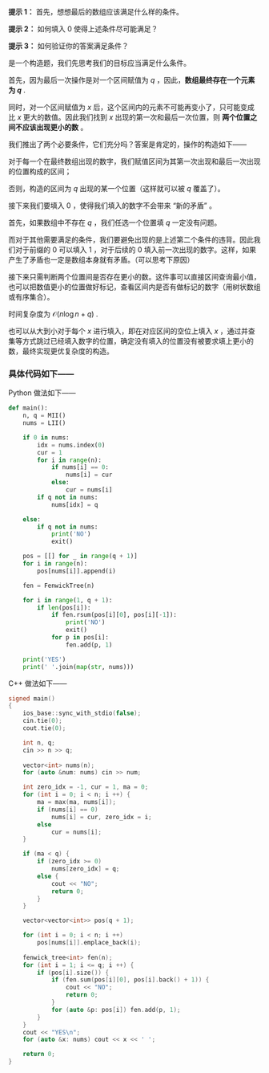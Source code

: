**提示 1：** 首先，想想最后的数组应该满足什么样的条件。

**提示 2：** 如何填入 $0$ 使得上述条件尽可能满足？

**提示 3：** 如何验证你的答案满足条件？

是一个构造题，我们先思考我们的目标应当满足什么条件。

首先，因为最后一次操作是对一个区间赋值为 $q$ ，因此，**数组最终存在一个元素为 $q$** .

同时，对一个区间赋值为 $x$ 后，这个区间内的元素不可能再变小了，只可能变成比 $x$ 更大的数值。因此我们找到 $x$ 出现的第一次和最后一次位置，则 **两个位置之间不应该出现更小的数** 。

我们推出了两个必要条件，它们充分吗？答案是肯定的，操作的构造如下——

对于每一个在最终数组出现的数字，我们赋值区间为其第一次出现和最后一次出现的位置构成的区间；

否则，构造的区间为 $q$ 出现的某一个位置（这样就可以被 $q$ 覆盖了）。

接下来我们要填入 $0$ ，使得我们填入的数字不会带来 “新的矛盾” 。

首先，如果数组中不存在 $q$ ，我们任选一个位置填 $q$ 一定没有问题。

而对于其他需要满足的条件，我们要避免出现的是上述第二个条件的违背。因此我们对于前缀的 $0$ 可以填入 $1$ ，对于后续的 $0$ 填入前一次出现的数字。这样，如果产生了矛盾也一定是数组本身就有矛盾。（可以思考下原因）

接下来只需判断两个位置间是否存在更小的数。这件事可以直接区间查询最小值，也可以把数值更小的位置做好标记，查看区间内是否有做标记的数字（用树状数组或有序集合）。

时间复杂度为 $\mathcal{O}(n\log n+q)$ .

也可以从大到小对于每个 $x$ 进行填入，即在对应区间的空位上填入 $x$ ，通过并查集等方式跳过已经填入数字的位置，确定没有填入的位置没有被要求填上更小的数，最终实现更优复杂度的构造。

### 具体代码如下——

Python 做法如下——

```Python []
def main():
    n, q = MII()
    nums = LII()

    if 0 in nums:
        idx = nums.index(0)
        cur = 1
        for i in range(n):
            if nums[i] == 0:
                nums[i] = cur
            else:
                cur = nums[i]
        if q not in nums:
            nums[idx] = q

    else:
        if q not in nums:
            print('NO')
            exit()

    pos = [[] for _ in range(q + 1)]
    for i in range(n):
        pos[nums[i]].append(i)

    fen = FenwickTree(n)

    for i in range(1, q + 1):
        if len(pos[i]):
            if fen.rsum(pos[i][0], pos[i][-1]):
                print('NO')
                exit()
            for p in pos[i]:
                fen.add(p, 1)

    print('YES')
    print(' '.join(map(str, nums)))
```

C++ 做法如下——

```cpp []
signed main()
{
    ios_base::sync_with_stdio(false);
    cin.tie(0);
    cout.tie(0);

    int n, q;
    cin >> n >> q;
    
    vector<int> nums(n);
    for (auto &num: nums) cin >> num;

    int zero_idx = -1, cur = 1, ma = 0;
    for (int i = 0; i < n; i ++) {
        ma = max(ma, nums[i]);
        if (nums[i] == 0)
            nums[i] = cur, zero_idx = i;
        else
            cur = nums[i];
    }

    if (ma < q) {
        if (zero_idx >= 0)
            nums[zero_idx] = q;
        else {
            cout << "NO";
            return 0;
        }
    }

    vector<vector<int>> pos(q + 1);

    for (int i = 0; i < n; i ++)
        pos[nums[i]].emplace_back(i);
    
    fenwick_tree<int> fen(n);
    for (int i = 1; i <= q; i ++) {
        if (pos[i].size()) {
            if (fen.sum(pos[i][0], pos[i].back() + 1)) {
                cout << "NO";
                return 0;
            }
            for (auto &p: pos[i]) fen.add(p, 1);
        }
    }
    cout << "YES\n";
    for (auto &x: nums) cout << x << ' ';

    return 0;
}
```
